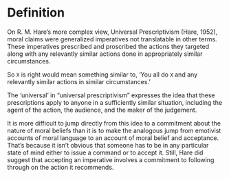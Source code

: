 # Definition

On R. M.  Hare’s more complex view, Universal Prescriptivism (Hare, 1952), moral  claims were generalized imperatives not translatable in other terms. These  imperatives prescribed and proscribed the actions they targeted along with any relevantly similar actions done in appropriately similar circumstances.

So `X` is right would mean something similar to, ‘You all do  `X` and any relevantly similar actions in similar circumstances.’ 

The ‘universal’  in “universal prescriptivism” expresses the idea that these prescriptions apply  to anyone in a sufficiently similar situation, including the agent of the action,  the audience, and the maker of the judgement. 

It is more difficult to jump  directly from this idea to a commitment about the nature of moral beliefs  than it is to make the analogous jump from emotivist accounts of moral  language to an account of moral belief and acceptance. That’s because it isn’t  obvious that someone has to be in any particular state of mind either to  issue a command or to accept it. Still, Hare did suggest that accepting an  imperative involves a commitment to following through on the action it  recommends. 
